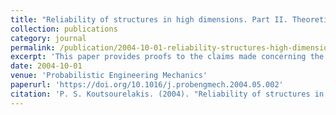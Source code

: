 ```yaml
---
title: "Reliability of structures in high dimensions. Part II. Theoretical validation"
collection: publications
category: journal
permalink: /publication/2004-10-01-reliability-structures-high-dimensions-part-ii-theoretical-validation
excerpt: 'This paper provides proofs to the claims made concerning the convergence rates of the estimators used in reliability analysis for structures in high dimensions.'
date: 2004-10-01
venue: 'Probabilistic Engineering Mechanics'
paperurl: 'https://doi.org/10.1016/j.probengmech.2004.05.002'
citation: 'P. S. Koutsourelakis. (2004). "Reliability of structures in high dimensions. Part II. Theoretical validation." <i>Probabilistic Engineering Mechanics</i>, 19(4), 419–423. doi: 10.1016/j.probengmech.2004.05.002.'
---
```

